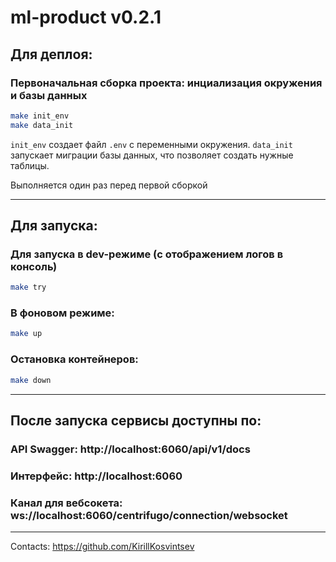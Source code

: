 # ml-product v0.2.1

## Для деплоя:

### Первоначальная сборка проекта: инциализация окружения и базы данных
```bash
make init_env
make data_init
```
`init_env` создает файл `.env` с переменными окружения.
`data_init` запускает миграции базы данных, что позволяет создать нужные таблицы.

Выполняется один раз перед первой сборкой

---
## Для запуска:

### Для запуска в dev-режиме (с отображением логов в консоль)
```bash
make try
```
### В фоновом режиме:
```bash
make up
```
### Остановка контейнеров:
```bash
make down
```

---
## После запуска сервисы доступны по:

### API Swagger: http://localhost:6060/api/v1/docs

### Интерфейс: http://localhost:6060

### Канал для вебсокета: ws://localhost:6060/centrifugo/connection/websocket

---

Contacts: https://github.com/KirillKosvintsev

